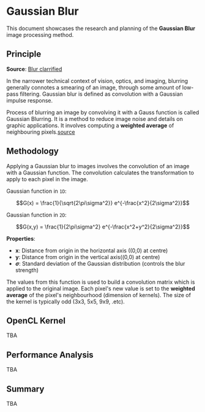 # Gaussian Blur
This document showcases the research and planning of the **Gaussian Blur** image processing method.

## Principle
**Source**: [Blur clarrified](https://jov.arvojournals.org/article.aspx?articleid=2191790)

In the narrower technical context of vision, optics, and imaging, blurring generally connotes a smearing of an image, through some amount of low-pass filtering. Gaussian blur is defined as convolution with a Gaussian impulse response.

Process of blurring an image by convolving it with a Gauss function is called Gaussian Blurring. It is a method to reduce image noise and details on graphic applications. It involves computing a **weighted average** of neighbouring pixels.[source](https://www.ijml.org/vol5/483-W012.pdf)

## Methodology
Applying a Gaussian blur to images involves the convolution of an image with a Gaussian function. The convolution calculates the transformation to apply to each pixel in the image.

Gaussian function in `1D`:
```math
G(x) = \frac{1}{\sqrt{2\pi\sigma^2}} e^{-\frac{x^2}{2\sigma^2}}
```

Gaussian function in `2D`:
```math
G(x,y) = \frac{1}{2\pi\sigma^2} e^{-\frac{x^2+y^2}{2\sigma^2}}
```

**Properties**:
- **x**: Distance from origin in the horizontal axis ((0,0) at centre)
- **y**: Distance from origin in the vertical axis((0,0) at centre)
- **$\sigma$**: Standard deviation of the Gaussian distribution (controls the blur strength)

The values from this function is used to build a convolution matrix which is applied to the original image. Each pixel's new value is set to the **weighted average** of the pixel's neighbourhood (dimension of kernels). The size of the kernel is typically odd (3x3, 5x5, 9x9, .etc).

## OpenCL Kernel
TBA

## Performance Analysis
TBA

## Summary
TBA